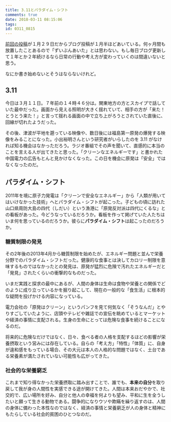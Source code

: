 ```yaml
---
title: 3.11とパラダイム・シフト
comments: true
date: 2018-03-11 08:15:06
tags:
id: 0311_0815
---
```


[前回の投稿](http://ogasawara.me/57/)が１月２９日だからブログ投稿が１月半ほどあいている。何ヶ月間も放置したことあるので「ずいぶんあいた」とは思わない。もし毎日ブログ更新して１年とか２年続けるなら日常の行動や考え方が変わっていくのは間違いないと思う。<!--more-->

なにか書き始めないとそうはならないけれど。

## 3.11

今日は３月１１日。７年前の１４時４６分は。関東地方の方とスカイプで話していた最中だった。画面から見える照明が大きく揺れていて、相手の方が「来た！とうとう来た！」と言って揺れる画面の中で立ち上がろうとされていた直後に、回線が切れたようだった。

その後、津波が平地を遡っている映像や、数日後には福島第一原発の爆発する映像をみることになった。小出裕明さんという研究者がいらしたのを 3.11 がなければ知る機会はなかっただろう。ラジオ番組でその声を聞いて、直感的に本当のことを言える人が出てきたと思った。「クリーンなエネルギーです」と書かれた中国電力の広告もとんと見かけなくなった。この日を機会に原発は「安全」ではなくなったのだ。

## パラダイム・シフト

2011年を境に原子力発電は「クリーンで安全なエネルギー」から「人類が用いてはいけなかった技術」へとパラダイム・シフトが起こった。子どもの頃に訪れた山口県周防大島の四代（しだい）という漁港に「原発反対派は四代にくるな」との看板があった。今どうなっているだろうか。看板を作って掲げていた人たちはいま何を思っているのだろうか。彼らに**パラダイム・シフト**は起こったのだろうか。

### 糖質制限の発見

その2年後の2013年4月から糖質制限を始めたが、エネルギー問題と並んで栄養分野でのパラダイム・シフトだった。健康的な食事とは決してカロリー制限を意味するものではなかったとの発見は、原発が猛烈に危険で汚れたエネルギーだと「発見」されたくらいの衝撃的なものだった。

いまだ実践と探求の最中にあるが、人間の身体は生命は食物や栄養との関係でどのように成り立っているかを掘り起こして、現在の一般的な「食生活」に根本的な疑問を投げかける内容になっている。

電力会社の「原発はクリーン」というパンフを見て何気なく「そうなんだ」とやりすごしていたように、店頭やテレビや雑誌での宣伝を眺めているとマーケットや経済の事情に支配される。生身の生命にとっては危険な食事を続けることになるのだ。

将来的に危険なだけではなく、日々、食べる者の人格を支配するほどの影響が栄養摂取という営みには存在している。自らの「考え方」「特性」「体質」に、自身が違和感をもっている場合、その大元は本人の人格的な問題ではなく、土台である栄養素が満たされていない可能性も広がってきた。

### 社会的な栄養窮乏

これまで知り得なかった栄養摂取に踏み出すことで、誰でも、**本来の自分**を取り戻して我が身の人間性を実感できる途が開けてきた。人間は本来おだやかで、社交的で、広い場所を好み、自分と他人の幸福を何よりも望み、平和に生を全うしたいと願って生きる動物である。闘争的になりウソや欺瞞を繰り返すのは、人間の身体に備わった本性なのではなく、経済の事情と栄養窮乏が人の身体と精神にもたらしている社会的貧困のひとつなのだ。